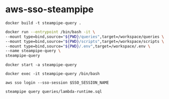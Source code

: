 # aws-sso-steampipe

`docker build -t steampipe-query .`

```bash
docker run --entrypoint /bin/bash -it \
--mount type=bind,source="${PWD}/queries",target=/workspace/queries \
--mount type=bind,source="${PWD}/scripts",target=/workspace/scripts \
--mount type=bind,source="${PWD}/.env",target=/workspace/.env \
--name steampipe-query \
steampipe-query 
```

`docker start -a steampipe-query`

`docker exec -it steampipe-query /bin/bash`

`aws sso login --sso-session $SSO_SESSION_NAME`

`steampipe query queries/lambda-runtime.sql`